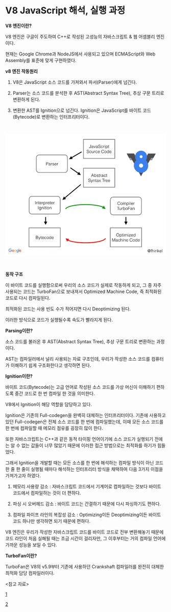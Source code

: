# V8 JavaScript 해석, 실행 과정

**V8 엔진이란?**

V8 엔진은 구글이 주도하여 C++로 작성된 고성능의 자바스크립트 & 웹 어셈블리 엔진이다.

현재는 Google Chrome과 NodeJS에서 사용되고 있으며 ECMAScript와 Web Assembly를 표준에 맞게 구현하였다.

**v8 엔진 작동원리**

1. V8은 JavaScript 소스 코드를 가져와서 파서(Parser)에게 넘긴다.

2. Parser는 소스 코드를 분석한 후 AST(Abstract Syntax Tree), 추상 구문 트리로 변환하게 된다.

3. 변환한 AST를 Ignition으로 넘긴다. Ignition은 JavaScript를 바이트 코드(Bytecode)로 변환하는 인터프리터이다.

<br>

![v8 작동원리](https://github.com/jiwonYun9332/Front-End/blob/main/HTML/images/image12.png)

<br>

**동작 구조**

이 바이트 코드를 실행함으로써 우리의 소스 코드가 실제로 작동하게 되고, 그 중 자주 사용되는 코드는 TurboFan으로 보내져서 
Optimized Machine Code, 즉 최적화된 코드로 다시 컴파일된다.

최적화된 코드는 사용 빈도 수가 적어지면 다시 Deoptimizing 된다.

이러한 방식으로 코드가 실행될수록 속도가 빨라지게 된다.

**Parsing이란?**

소스 코드를 불러온 후 AST(Abstract Syntax Tree), 추상 구문 트리로 변환하는 과정이다. 

AST는 컴파일러에서 널리 사용되는 자료 구조인데, 우리가 작성한 소스 코드를 컴퓨터가 이해하기 쉽게 구조화한다고 생각하면 된다.

**Ignition이란?**

바이트 코드(Bytecode)는 고급 언어로 작성된 소스 코드를 가상 머신이 이해하기 편하도록 중간 코드로 한 번 컴파일 한 것을 의미한다.

V8에서 Ignition이 해당 역할을 담당하고 있다.

Ignition은 기존의 Full-codegen을 완벽히 대체하는 인터프리터이다. 기존에 사용하고 있던 Full-codegen은 전체 소스 코드를 한 번에 컴파일했는데, 이때
모든 소스 코드를 한 번에 컴파일할 때 메모리 점유를 굉장히 많이 한다.

또한 자바스크립트는 C++과 같은 동적 타이핑 언어이기에 소스 코드가 실행되기 전에는 알 수 없는 값들이 너무 많았기 때문에 이러한 접근 방법으로는
최적화를 하기가 힘들었다.

그래서 Ignition을 개발할 때는 모든 소스를 한 번에 해석하는 컴파일 방식이 아닌 코드 한 줄 한 줄이 실행될 때마다 해석하는 인터프리터 방식을
채택하여 다음 3가지 이점을 가져가고자 하였다.

1. 메모리 사용량 감소 : 자바스크립트 코드에서 기계어로 컴파일하는 것보다 바이트 코드에서 컴파일하는 것이 더 편하다.

2. 파싱 시 오버헤드 감소 : 바이트 코드는 간결하기 때문에 다시 파싱하기도 편하다.

3. 컴파일 파이프 라인의 복잡성 감소 : Optimizing이든 Deoptimizing이든 바이트 코드 하나만 생각하면 되기 때문에 편하다.

V8 엔진은 우리가 작성한 자바스크립트 코드를 바이트 코드로 전부 변환해놓기 때문에 코드 라인이 처음 실해될 때는 조금 시간이 걸리자만, 그 이후부터는
거의 컴파일 언어에 가까운 성능을 보일 수 있다.

**TurboFan이란?**

TurboFan은 V8의 v5.9부터 기존에 사용하던 Crankshaft 컴파일러를 완전히 대체한 최적화 담당 컴파일러이다.

<참고 자료>

[1](https://evan-moon.github.io/2019/06/28/v8-analysis/)

[2](https://soldonii.tistory.com/52)

